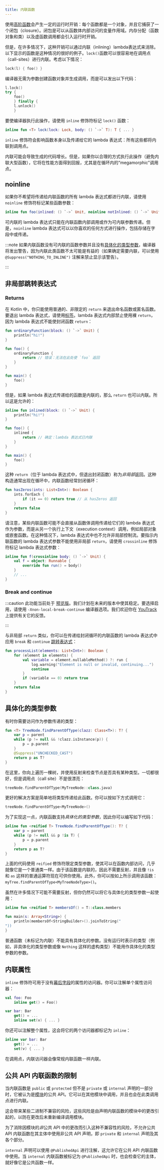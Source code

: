```yaml
---
title: 内联函数
---
```

使用[高阶函数](lambdas.md)会产生一定的运行时开销：每个函数都是一个对象，并且它捕获了一个闭包（closure）。闭包是可以从函数体内部访问的变量作用域。内存分配（函数对象和类）以及虚函数调用都会引入运行时开销。

但是，在许多情况下，这种开销可以通过内联（inlining）lambda表达式来消除。以下显示的函数是这种情况的很好的例子。`lock()`函数可以很容易地在调用点（call-sites）进行内联。考虑以下情况：

```kotlin
lock(l) { foo() }
```

编译器无需为参数创建函数对象并生成调用，而是可以发出以下代码：

```kotlin
l.lock()
try {
    foo()
    } finally {
    l.unlock()
    }
```

要使编译器执行此操作，请使用 `inline` 修饰符标记 `lock()` 函数：

```kotlin
inline fun <T> lock(lock: Lock, body: () `->` T): T { ... }
```

`inline` 修饰符会影响函数本身以及传递给它的 lambda 表达式：所有这些都将内联到调用点。

内联可能会导致生成的代码增长。但是，如果你以合理的方式执行此操作（避免内联大型函数），它将在性能方面得到回报，尤其是在循环内的“megamorphic”调用点。

## noinline

如果你不希望将传递给内联函数的所有 lambda 表达式都进行内联，请使用 `noinline` 修饰符标记某些函数参数：

```kotlin
inline fun foo(inlined: () `->` Unit, noinline notInlined: () `->` Unit) { ... }
```

可内联的 lambda 表达式只能在内联函数内部调用或作为可内联参数传递。但是，`noinline` lambda 表达式可以以你喜欢的任何方式进行操作，包括存储在字段中或传递。

:::note
如果内联函数没有可内联的函数参数并且没有[具体化的类型参数](#reified-type-parameters)，编译器将发出警告，因为内联此类函数不太可能是有益的（如果确定需要内联，可以使用 `@Suppress("NOTHING_TO_INLINE")` 注解来禁止显示该警告）。

:::

## 非局部跳转表达式

### Returns

在 Kotlin 中，你只能使用普通的、非限定的 `return` 来退出命名函数或匿名函数。要退出 lambda 表达式，请使用[标签](returns.md#return-to-labels)。lambda 表达式内部禁止使用裸 `return`，因为 lambda 表达式不能使封闭函数 `return`：

```kotlin
fun ordinaryFunction(block: () `->` Unit) {
    println("hi!")
}

fun foo() {
    ordinaryFunction {
        return // 错误：无法在此处使 `foo` 返回
    }
}

fun main() {
    foo()
}
```

但是，如果 lambda 表达式传递给的函数是内联的，那么 `return` 也可以内联。所以这是允许的：

```kotlin
inline fun inlined(block: () `->` Unit) {
    println("hi!")
}

fun foo() {
    inlined {
        return // 确定：lambda 表达式已内联
    }
}

fun main() {
    foo()
}
```

这种 `return`（位于 lambda 表达式中，但退出封闭函数）称为*非局部*返回。这种构造通常出现在循环中，内联函数经常封闭循环：

```kotlin
fun hasZeros(ints: List<Int>): Boolean {
    ints.forEach {
        if (it == 0) return true // 从 hasZeros 返回
    }
    return false
}
```

请注意，某些内联函数可能不会直接从函数体调用传递给它们的 lambda 表达式作为参数，而是从另一个执行上下文（execution context）调用，例如局部对象或嵌套函数。在这种情况下，lambda 表达式中也不允许非局部控制流。要指示内联函数的 lambda 表达式参数不能使用非局部 `return`，请使用 `crossinline` 修饰符标记 lambda 表达式参数：

```kotlin
inline fun f(crossinline body: () `->` Unit) {
    val f = object: Runnable {
        override fun run() = body()
    }
    // ...
}
```

### Break and continue

:::caution
此功能当前处于 [预览版](kotlin-evolution-principles.md#pre-stable-features)。我们计划在未来的版本中使其稳定。要选择启用，请使用 `-Xnon-local-break-continue` 编译器选项。我们欢迎你在 [YouTrack](https://youtrack.jetbrains.com/issue/KT-1436) 上提供有关它的反馈。

:::

与非局部 `return` 类似，你可以在传递给封闭循环的内联函数的 lambda 表达式中应用 `break` 和 `continue` [跳转表达式](returns.md)：

```kotlin
fun processList(elements: List<Int>): Boolean {
    for (element in elements) {
        val variable = element.nullableMethod() ?: run {
            log.warning("Element is null or invalid, continuing...")
            continue
        }
        if (variable == 0) return true
    }
    return false
}
```

## 具体化的类型参数

有时你需要访问作为参数传递的类型：

```kotlin
fun <T> TreeNode.findParentOfType(clazz: Class<T>): T? {
    var p = parent
    while (p != null && !clazz.isInstance(p)) {
        p = p.parent
    }
    @Suppress("UNCHECKED_CAST")
    return p as T?
}
```

在这里，你向上遍历一棵树，并使用反射来检查节点是否具有某种类型。一切都很好，但是调用点（call site）不是很漂亮：

```kotlin
treeNode.findParentOfType(MyTreeNode::class.java)
```

更好的解决方案是简单地将类型传递给此函数。你可以按如下方式调用它：

```kotlin
treeNode.findParentOfType<MyTreeNode>()
```

为了实现这一点，内联函数支持*具体化的类型参数*，因此你可以编写如下代码：

```kotlin
inline fun <reified T> TreeNode.findParentOfType(): T? {
    var p = parent
    while (p != null && p !is T) {
        p = p.parent
    }
    return p as T?
}
```

上面的代码使用 `reified` 修饰符限定类型参数，使其可以在函数内部访问，几乎就像它是一个普通类一样。由于该函数是内联的，因此不需要反射，并且像 `!is` 和 `as` 这样的普通运算符现在可供你使用。此外，你可以按如上所示调用该函数：`myTree.findParentOfType<MyTreeNodeType>()`。

虽然在许多情况下可能不需要反射，但你仍然可以将它与具体化的类型参数一起使用：

```kotlin
inline fun <reified T> membersOf() = T::class.members

fun main(s: Array<String>) {
    println(membersOf<StringBuilder>().joinToString("
"))
}
```

普通函数（未标记为内联）不能具有具体化的参数。没有运行时表示的类型（例如，非具体化的类型参数或像 `Nothing` 这样的虚构类型）不能用作具体化的类型参数的参数。

## 内联属性

`inline` 修饰符可用于没有[幕后字段](properties.md#backing-fields)的属性的访问器。你可以注解单个属性访问器：

```kotlin
val foo: Foo
    inline get() = Foo()

var bar: Bar
    get() = ...
    inline set(v) { ... }
```

你还可以注解整个属性，这会将它的两个访问器都标记为 `inline`：

```kotlin
inline var bar: Bar
    get() = ...
    set(v) { ... }
```

在调用点，内联访问器会像常规内联函数一样内联。

## 公共 API 内联函数的限制

当内联函数是 `public` 或 `protected` 但不是 `private` 或 `internal` 声明的一部分时，它被认为是[模块](visibility-modifiers.md#modules)的公共 API。它可以在其他模块中调用，并且也会在此类调用点进行内联。

这会带来某些二进制不兼容的风险，这些风险是由声明内联函数的模块中的更改引起的，以防在更改后未重新编译调用模块。

为了消除因模块的*非*公共 API 中的更改而引入这种不兼容性的风险，不允许公共 API 内联函数在其主体中使用非公共 API 声明，即 `private` 和 `internal` 声明及其各个部分。

`internal` 声明可以使用 `@PublishedApi` 进行注解，这允许它在公共 API 内联函数中使用。当 `internal` 内联函数被标记为 `@PublishedApi` 时，也会检查它的主体，就好像它是公共函数一样。